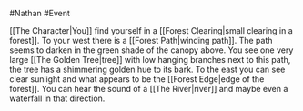 #Nathan #Event

[[The Character|You]] find yourself in a [[Forest Clearing|small clearing in a forest]]. To your west there is a [[Forest Path|winding path]]. The path seems to darken in the green shade of the canopy above. You see one very large [[The Golden Tree|tree]] with low hanging branches next to this path, the tree has a shimmering golden hue to its bark. To the east you can see clear sunlight and what appears to be the [[Forest Edge|edge of the forest]]. You can hear the sound of a [[The River|river]] and maybe even a waterfall in that direction.